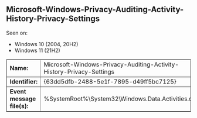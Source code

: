 ## Microsoft-Windows-Privacy-Auditing-Activity-History-Privacy-Settings

Seen on:
* Windows 10 (2004, 20H2)
* Windows 11 (21H2)

<table border="1" class="docutils">
  <tbody>
    <tr>
      <td><b>Name:</b></td>
      <td>Microsoft-Windows-Privacy-Auditing-Activity-History-Privacy-Settings</td>
    </tr>
    <tr>
      <td><b>Identifier:</b></td>
      <td>{63dd5dfb-2488-5e1f-7895-d49ff5bc7125}</td>
    </tr>
    <tr>
      <td><b>Event message file(s):</b></td>
      <td>%SystemRoot%\System32\Windows.Data.Activities.dll</td>
    </tr>
  </tbody>
</table>

&nbsp;


